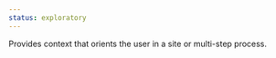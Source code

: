 ```yaml
---
status: exploratory
---
```


Provides context that orients the user in a site or multi-step process.
